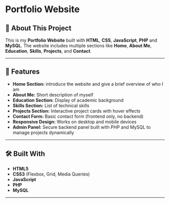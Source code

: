 # Portfolio Website

## 📄 About This Project

This is my **Portfolio Website** built with **HTML**, **CSS**, **JavaScript**, **PHP** and **MySQL**.
The website includes multiple sections like **Home**, **About Me**, **Education**, **Skills**, **Projects**, and **Contact**.

---

## 🚀 Features

- **Home Section:** introduce the website and give a brief overview of who I am
- **About Me:** Short description of myself  
- **Education Section:** Display of academic background  
- **Skills Section:** List of technical skills  
- **Projects Section:** Interactive project cards with hover effects  
- **Contact Form:** Basic contact form (frontend only, no backend)  
- **Responsive Design:** Works on desktop and mobile devices
- **Admin Panel:** Secure backend panel built with PHP and MySQL to manage projects dynamically

---

## 🛠️ Built With

- **HTML5**  
- **CSS3** (Flexbox, Grid, Media Queries)  
- **JavaScript**
- **PHP**
- **MySQL**

---
